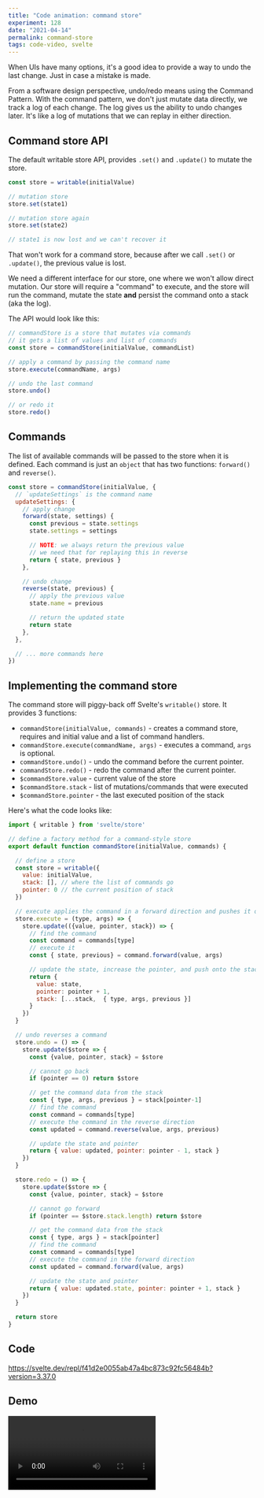 ```yaml
---
title: "Code animation: command store"
experiment: 128
date: "2021-04-14"
permalink: command-store
tags: code-video, svelte
---
```


When UIs have many options, it's a good idea to provide a way to undo the last change. Just in case a mistake is made.

From a software design perspective, undo/redo means using the Command Pattern. With the command pattern, we don't just mutate data directly, we track a log of each change. The log gives us the ability to undo changes later. It's like a log of mutations that we can replay in either direction.

## Command store API

The default writable store API, provides `.set()` and `.update()` to mutate the store.

```javascript
const store = writable(initialValue)

// mutation store
store.set(state1)

// mutation store again
store.set(state2)

// state1 is now lost and we can't recover it
```

That won't work for a command store, because after we call `.set()` or `.update()`, the previous value is lost.

We need a different interface for our store, one where we won't allow direct mutation. Our store will require a "command" to execute, and the store will run the command, mutate the state **and** persist the command onto a stack (aka the log).

The API would look like this:

```javascript
// commandStore is a store that mutates via commands
// it gets a list of values and list of commands
const store = commandStore(initialValue, commandList)

// apply a command by passing the command name
store.execute(commandName, args)

// undo the last command
store.undo()

// or redo it
store.redo()
```

## Commands

The list of available commands will be passed to the store when it is defined. Each command is just an `object` that has two functions: `forward()` and `reverse()`.

```javascript
const store = commandStore(initialValue, {
  // `updateSettings` is the command name
  updateSettings: {
    // apply change
    forward(state, settings) {
      const previous = state.settings
      state.settings = settings

      // NOTE: we always return the previous value
      // we need that for replaying this in reverse
      return { state, previous }
    },

    // undo change
    reverse(state, previous) {
      // apply the previous value
      state.name = previous

      // return the updated state
      return state
    },
  },

  // ... more commands here
})
```

## Implementing the command store

The command store will piggy-back off Svelte's `writable()` store. It provides 3 functions:

- `commandStore(initialValue, commands)` - creates a command store, requires and initial value and a list of command handlers.
- `commandStore.execute(commandName, args)` - executes a command, `args` is optional.
- `commandStore.undo()` - undo the command before the current pointer.
- `commandStore.redo()` - redo the command after the current pointer.
- `$commandStore.value` - current value of the store
- `$commandStore.stack` - list of mutations/commands that were executed
- `$commandStore.pointer` - the last executed position of the stack

Here's what the code looks like:

```javascript
import { writable } from 'svelte/store'

// define a factory method for a command-style store
export default function commandStore(initialValue, commands) {

  // define a store
  const store = writable({
    value: initialValue,
    stack: [], // where the list of commands go
    pointer: 0 // the current position of stack
  })

  // execute applies the command in a forward direction and pushes it onto the stack
  store.execute = (type, args) => {
    store.update(({value, pointer, stack}) => {
      // find the command
      const command = commands[type]
      // execute it
      const { state, previous} = command.forward(value, args)

      // update the state, increase the pointer, and push onto the stack
      return {
        value: state,
        pointer: pointer + 1,
        stack: [...stack,  { type, args, previous }]
      }
    })
  }

  // undo reverses a command
  store.undo = () => {
    store.update($store => {
      const {value, pointer, stack} = $store

      // cannot go back
      if (pointer == 0) return $store

      // get the command data from the stack
      const { type, args, previous } = stack[pointer-1]
      // find the command
      const command = commands[type]
      // execute the command in the reverse direction
      const updated = command.reverse(value, args, previous)

      // update the state and pointer
      return { value: updated, pointer: pointer - 1, stack }
    })
  }

  store.redo = () => {
    store.update($store => {
      const {value, pointer, stack} = $store

      // cannot go forward
      if (pointer == $store.stack.length) return $store

      // get the command data from the stack
      const { type, args } = stack[pointer]
      // find the command
      const command = commands[type]
      // execute the command in the forward direction
      const updated = command.forward(value, args)

      // update the state and pointer
      return { value: updated.state, pointer: pointer + 1, stack }
    })
  }

  return store
}
```

## Code

https://svelte.dev/repl/f41d2e0055ab47a4bc873c92fc56484b?version=3.37.0

## Demo

<video src="https://res.cloudinary.com/dzwnkx0mk/video/upload/v1618382313/1000experiments.dev/command-store_z7n04h.mp4" controls/>

## Notes

- Support uncommitted changes. For example, the user is editing some setting, the changes should take effect immediately while they are typing, even if the command is only applied when they leave the field.
